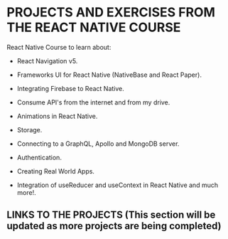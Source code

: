 # PROJECTS AND EXERCISES FROM THE REACT NATIVE COURSE

React Native Course to learn about:

- React Navigation v5.

- Frameworks UI for React Native (NativeBase and React Paper).

- Integrating Firebase to React Native.

- Consume API's from the internet and from my drive.

- Animations in React Native.

- Storage.

- Connecting to a GraphQL, Apollo and MongoDB server.

- Authentication.

- Creating Real World Apps.

- Integration of useReducer and useContext in React Native and much more!.

## LINKS TO THE PROJECTS (This section will be updated as more projects are being completed)

